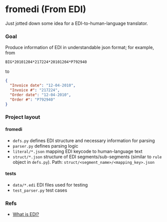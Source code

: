 # fromedi (From EDI)

Just jotted down some idea for a EDI-to-human-language translator.

### Goal

Produce information of EDI in understandable json format; 
for example, from
```
BIG*20101204*217224*20101204*P792940
```
to
```json
{
  "Invoice date": "12-04-2010",
  "Invoice #": "217224",
  "Order date": "12-04-2010",
  "Order #": "P792940"
}
```

### Project layout

#### fromedi
- `defs.py` defines EDI structure and necessary information for parsing
- `parser.py` defines parsing logic
- `literal/*.json` mapping EDI keycode to human-language text
- `struct/*.json` structure of EDI segments/sub-segments (similar to `rule` object in `defs.py`). Path: `struct/<segment_name>/<mapping_key>.json`

#### tests

- `data/*.edi` EDI files used for testing
- `test_parser.py` test cases

### Refs
- [What is EDI?](https://www.ibm.com/topics/edi-electronic-data-interchange)
